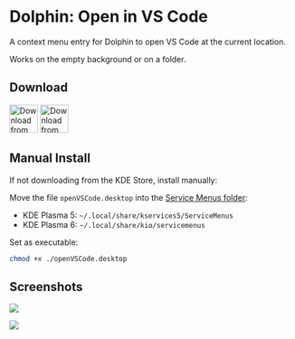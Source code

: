 # Dolphin: Open in VS Code

A context menu entry for Dolphin to open VS Code at the current location.

Works on the empty background or on a folder.

## Download

<a href="https://store.kde.org/p/1413799/"><img alt="Download from the KDE Store" height="50px"
src="https://img.shields.io/badge/KDE_Store-blue?style=for-the-badge&logo=kde"></a>
<a href="https://github.com/Merrit/kde-dolphin-open-vscode/releases/latest"><img alt="Download from GitHub" height="50px"
src="https://img.shields.io/badge/GitHub-blue?style=for-the-badge&logo=github"></a>

## Manual Install

If not downloading from the KDE Store, install manually:

Move the file `openVSCode.desktop` into the [Service Menus folder](https://develop.kde.org/docs/apps/dolphin/service-menus/):
- KDE Plasma 5: `~/.local/share/kservices5/ServiceMenus`
- KDE Plasma 6: `~/.local/share/kio/servicemenus`

Set as executable:
```bash
chmod +x ./openVSCode.desktop
```

## Screenshots

![](screenshots/open_vscode_1.png)

![](screenshots/open_vscode_2.png)

